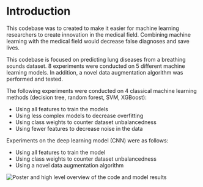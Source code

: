 # Introduction

This codebase was to created to make it easier for machine learning researchers to create innovation in the medical field. Combining machine learning with the medical field would decrease false diagnoses and save lives.

This codebase is focused on predicting lung diseases from a breathing sounds dataset. 8 experiments were conducted on 5 different machine learning models. In addition, a novel data augmentation algorithm was performed and tested.

The following experiments were conducted on 4 classical machine learning methods (decision tree, random forest, SVM, XGBoost):

- Using all features to train the models
- Using less complex models to decrease overfitting
- Using class weights to counter dataset unbalancedness
- Using fewer features to decrease noise in the data

Experiments on the deep learning model (CNN) were as follows:

- Using all features to train the model
- Using class weights to counter dataset unbalancedness
- Using a novel data augmentation algorithm

![Poster and high level overview of the code and model results](https://ibb.co/KF2hyYT)
